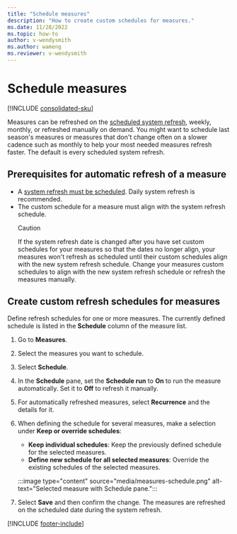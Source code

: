 ```yaml
---
title: "Schedule measures"
description: "How to create custom schedules for measures."
ms.date: 11/28/2022
ms.topic: how-to
author: v-wendysmith
ms.author: wameng
ms.reviewer: v-wendysmith
---
```


# Schedule measures

[!INCLUDE [consolidated-sku](./includes/consolidated-sku.md)]

Measures can be refreshed on the [scheduled system refresh](schedule-refresh.md), weekly, monthly, or refreshed manually on demand. You might want to schedule last season's measures or measures that don't change often on a slower cadence such as monthly to help your most needed measures refresh faster. The default is every scheduled system refresh.

## Prerequisites for automatic refresh of a measure

- A [system refresh must be scheduled](schedule-refresh.md). Daily system refresh is recommended.
- The custom schedule for a measure must align with the system refresh schedule.
  > [!CAUTION]
  > If the system refresh date is changed after you have set custom schedules for your measures so that the dates no longer align, your measures won't refresh as scheduled until their custom schedules align with the new system refresh schedule. Change your measures custom schedules to align with the new system refresh schedule or refresh the measures manually.

## Create custom refresh schedules for measures

Define refresh schedules for one or more measures. The currently defined schedule is listed in the **Schedule** column of the measure list.

1. Go to **Measures**.

1. Select the measures you want to schedule.

1. Select **Schedule**.

1. In the **Schedule** pane, set the **Schedule run** to **On** to run the measure automatically. Set it to **Off** to refresh it manually.

1. For automatically refreshed measures, select **Recurrence** and the details for it.

1. When defining the schedule for several measures, make a selection under **Keep or override schedules**:
   - **Keep individual schedules**: Keep the previously defined schedule for the selected measures.
   - **Define new schedule for all selected measures**: Override the existing schedules of the selected measures.

   :::image type="content" source="media/measures-schedule.png" alt-text="Selected measure with Schedule pane.":::

1. Select **Save** and then confirm the change. The measures are refreshed on the scheduled date during the system refresh.

[!INCLUDE [footer-include](includes/footer-banner.md)]
